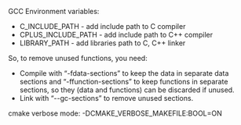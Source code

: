 GCC Environment variables:
* C_INCLUDE_PATH - add include path to C compiler
* CPLUS_INCLUDE_PATH - add include path to C++ compiler
* LIBRARY_PATH - add libraries path to C, C++ linker

So, to remove unused functions, you need:

* Compile with “-fdata-sections” to keep the data in separate data sections and “-ffunction-sections” to keep functions in separate sections, so they (data and functions) can be discarded if unused.
* Link with “--gc-sections” to remove unused sections.

cmake verbose mode:
-DCMAKE_VERBOSE_MAKEFILE:BOOL=ON